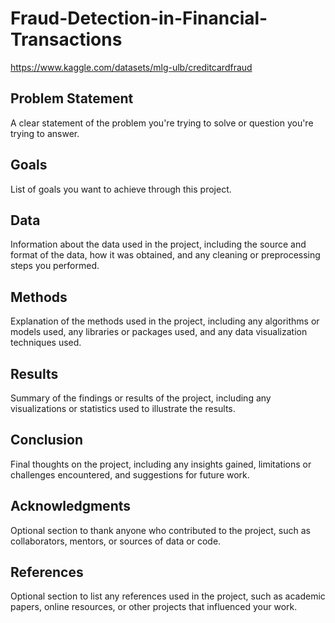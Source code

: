 # Fraud-Detection-in-Financial-Transactions
https://www.kaggle.com/datasets/mlg-ulb/creditcardfraud

## Problem Statement

A clear statement of the problem you're trying to solve or question you're trying to answer.

## Goals

List of goals you want to achieve through this project.

## Data

Information about the data used in the project, including the source and format of the data, how it was obtained, and any cleaning or preprocessing steps you performed.

## Methods

Explanation of the methods used in the project, including any algorithms or models used, any libraries or packages used, and any data visualization techniques used.

## Results

Summary of the findings or results of the project, including any visualizations or statistics used to illustrate the results.

## Conclusion

Final thoughts on the project, including any insights gained, limitations or challenges encountered, and suggestions for future work.

## Acknowledgments

Optional section to thank anyone who contributed to the project, such as collaborators, mentors, or sources of data or code.

## References

Optional section to list any references used in the project, such as academic papers, online resources, or other projects that influenced your work.

